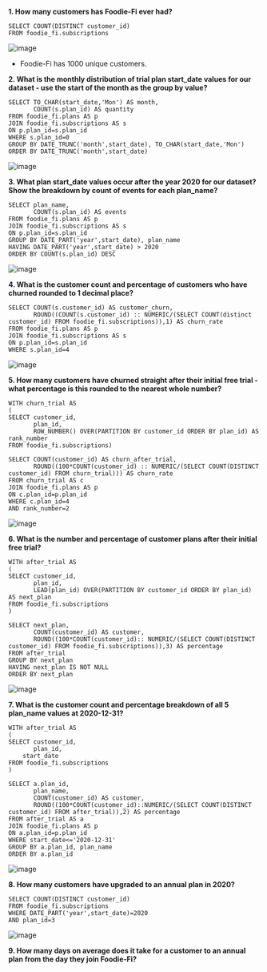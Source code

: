 __1. How many customers has Foodie-Fi ever had?__
```
SELECT COUNT(DISTINCT customer_id)
FROM foodie_fi.subscriptions 
```
![image](https://user-images.githubusercontent.com/89729029/135205474-dd089479-20ec-4a64-b39a-abe7c0875542.png)

- Foodie-Fi has 1000 unique customers.

__2. What is the monthly distribution of trial plan start_date values for our dataset - use the start of the month as the group by value?__
```
SELECT TO_CHAR(start_date,'Mon') AS month,
       COUNT(s.plan_id) AS quantity
FROM foodie_fi.plans AS p
JOIN foodie_fi.subscriptions AS s
ON p.plan_id=s.plan_id
WHERE s.plan_id=0
GROUP BY DATE_TRUNC('month',start_date), TO_CHAR(start_date,'Mon')
ORDER BY DATE_TRUNC('month',start_date)
```
![image](https://user-images.githubusercontent.com/89729029/135274163-01637fda-f17c-4553-bde9-c97407464255.png)

__3. What plan start_date values occur after the year 2020 for our dataset? Show the breakdown by count of events for each plan_name?__
```
SELECT plan_name,
       COUNT(s.plan_id) AS events
FROM foodie_fi.plans AS p
JOIN foodie_fi.subscriptions AS s
ON p.plan_id=s.plan_id
GROUP BY DATE_PART('year',start_date), plan_name
HAVING DATE_PART('year',start_date) > 2020
ORDER BY COUNT(s.plan_id) DESC
```
![image](https://user-images.githubusercontent.com/89729029/135208307-fe0610aa-2db7-49bc-91a9-da6ade7e2e5d.png)

__4. What is the customer count and percentage of customers who have churned rounded to 1 decimal place?__
```
SELECT COUNT(s.customer_id) AS customer_churn,
       ROUND((COUNT(s.customer_id) :: NUMERIC/(SELECT COUNT(distinct customer_id) FROM foodie_fi.subscriptions)),1) AS churn_rate
FROM foodie_fi.plans AS p
JOIN foodie_fi.subscriptions AS s
ON p.plan_id=s.plan_id
WHERE s.plan_id=4
```
![image](https://user-images.githubusercontent.com/89729029/135276323-dc488364-675b-4eeb-9475-a320d95982ef.png)

__5. How many customers have churned straight after their initial free trial - what percentage is this rounded to the nearest whole number?__
```
WITH churn_trial AS
(
SELECT customer_id,
       plan_id,
       ROW_NUMBER() OVER(PARTITION BY customer_id ORDER BY plan_id) AS rank_number
FROM foodie_fi.subscriptions)

SELECT COUNT(customer_id) AS churn_after_trial,
       ROUND((100*COUNT(customer_id) :: NUMERIC/(SELECT COUNT(DISTINCT customer_id) FROM churn_trial))) AS churn_rate
FROM churn_trial AS c
JOIN foodie_fi.plans AS p
ON c.plan_id=p.plan_id
WHERE c.plan_id=4
AND rank_number=2
```
![image](https://user-images.githubusercontent.com/89729029/135281540-106a672c-f5f5-4e7a-860e-228790f6b0c4.png)

__6. What is the number and percentage of customer plans after their initial free trial?__
```
WITH after_trial AS
(
SELECT customer_id,
       plan_id,
       LEAD(plan_id) OVER(PARTITION BY customer_id ORDER BY plan_id) AS next_plan
FROM foodie_fi.subscriptions
)

SELECT next_plan, 
       COUNT(customer_id) AS customer,
       ROUND((100*COUNT(customer_id):: NUMERIC/(SELECT COUNT(DISTINCT customer_id) FROM foodie_fi.subscriptions)),3) AS percentage
FROM after_trial
GROUP BY next_plan
HAVING next_plan IS NOT NULL
ORDER BY next_plan
```
![image](https://user-images.githubusercontent.com/89729029/135293748-928d8581-b6b5-47c6-abb8-916b032a3905.png)

__7. What is the customer count and percentage breakdown of all 5 plan_name values at 2020-12-31?__
```
WITH after_trial AS
(
SELECT customer_id,
       plan_id,
  	start_date
FROM foodie_fi.subscriptions
)

SELECT a.plan_id, 
	   plan_name, 
       COUNT(customer_id) AS customer,
       ROUND((100*COUNT(customer_id)::NUMERIC/(SELECT COUNT(DISTINCT customer_id) FROM after_trial)),2) AS percentage
FROM after_trial AS a
JOIN foodie_fi.plans AS p
ON a.plan_id=p.plan_id
WHERE start_date<='2020-12-31'
GROUP BY a.plan_id, plan_name
ORDER BY a.plan_id
```
![image](https://user-images.githubusercontent.com/89729029/135293422-1f8008d8-1623-4c5f-81b0-d41e6765c798.png)

__8. How many customers have upgraded to an annual plan in 2020?__
```
SELECT COUNT(DISTINCT customer_id)
FROM foodie_fi.subscriptions
WHERE DATE_PART('year',start_date)=2020
AND plan_id=3
```
![image](https://user-images.githubusercontent.com/89729029/135295399-704433fb-14fe-4f27-8e8e-9d7288cf3840.png)

__9. How many days on average does it take for a customer to an annual plan from the day they join Foodie-Fi?__
